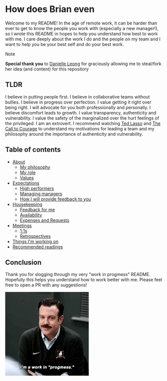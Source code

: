 # How does Brian even

Welcome to my README! In the age of remote work, it can be harder than ever to get to know the people you work with (especially a new manager!), so I wrote this README in hopes to help you understand how best to work with me. I care deeply about the work I do and the people on my team and I want to help you be your best self and do your best work.


> [!NOTE]
> **Special thank you** to [Danielle Leong](https://github.com/dmleong) for graciously allowing me to steal/fork her idea (and content) for this repository


## TLDR
I believe in putting people first. I believe in collaborative teams without bullies. I believe in progress over perfection. I value getting it right over being right. I will advocate for you both professionally and personally. I believe discomfort leads to growth. I value transparency, authenticity and vulnerability. I value the safety of the marginalized over the hurt feelings of the privileged. I am an extrovert. I recommend watching [Ted Lasso](https://en.wikipedia.org/wiki/Ted_Lasso) and [The Call to Courage](https://youtu.be/gr-WvA7uFDQ?si=W6u6TuN3oAuvRpyI) to understand my motivations for leading a team and my philosophy around the importance of authenticity and vulnerability.

## Table of contents
- [About](docs/about.md)
  - [My philosophy](docs/about.md#my-philosophy)
  - [My role](docs/about.md#my-role)
  - [Values](docs/about.md#values)
- [Expectations](docs/expectations.md#expectations) 
  - [High performers](docs/expectations.md#high-performers)
  - [Managing managers](docs/expectations.md#managers)
  - [How I will provide feedback to you](docs/expectations.md#how-i-will-provide-feedback-to-you)
- [Housekeeping](docs/housekeeping.md)
  - [Feedback for me](docs/housekeeping.md#feedback-for-me)
  - [Availability](docs/housekeeping.md#availability)
  - [Expenses and Requests](docs/housekeeping.md#expenses-and-requests)
- [Meetings](docs/meetings.md)
  - [1:1s](docs/meetings.md#11s)
  - [Retrospectives](docs/meetings.md#retrospectives)
- [Things I'm working on](docs/about.md#things-im-working-on)
- [Recommended readings](recommended-readings.md)


## Conclusion

Thank you for slogging through my very "work in progmess" README. Hopefully this helps you understand how to work better with me. Please feel free to open a PR with any suggestions!

![work in progmess gif](./images/progmess.gif)

